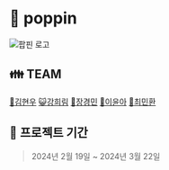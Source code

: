 # :pushpin: poppin
![팝핀 로고](https://github.com/limmyou/poppin/assets/145823967/3b759ff6-3757-4474-a767-b29cb5459d8b)

:family: **TEAM**
---
[:crown:김현우](https://github.com/kim-edwin)
[:smiley_cat:강희림](https://github.com/limmyou) 
[:hatching_chick:장경민](https://github.com/wkdrudals)
[:rabbit:이윤아](https://github.com/Hwannni)
[:pizza:최민환](https://github.com/wkdrudals)


**:calendar: 프로젝트 기간**
---
> 2024년 2월 19일 ~ 2024년 3월 22일
